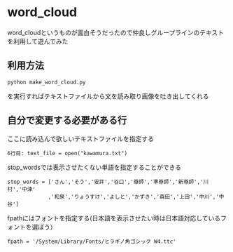 # word_cloud
word_cloudというものが面白そうだったので仲良しグループラインのテキストを利用して遊んでみた

## 利用方法
```
python make_word_cloud.py
```
を実行すればテキストファイルから文を読み取り画像を吐き出してくれる

## 自分で変更する必要がある行
ここに読み込んで欲しいテキストファイルを指定する
```
6行目: text_file = open("kawamura.txt")
```

stop_wordsでは表示させたくない単語を指定することができる
```
stop_words = ['さん','そう','安井','谷口','尊師','準尊師','新尊師','川村','中津'
             ,'和泉','りょうすけ','よしと','かずき','森田','上田','中川','中谷']
```

fpathにはフォントを指定する(日本語を表示させたい時は日本語対応しているフォントを選ぼう）

```
fpath = '/System/Library/Fonts/ヒラギノ角ゴシック W4.ttc'
```

